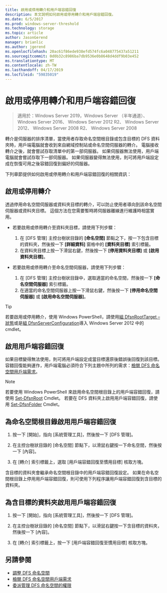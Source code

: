 ```yaml
---
title: 啟用或停用轉介和用戶端容錯回復
description: 本文說明如何啟用或停用轉介和用戶端容錯回復。
ms.date: 6/5/2017
ms.prod: windows-server-threshold
ms.technology: storage
ms.topic: article
author: JasonGerend
manager: brianlic
ms.author: jgerend
ms.openlocfilehash: 20ac61f86ede938efd574fc6a048775437a51211
ms.sourcegitcommit: 0d0b32c8986ba7db9536e0b8648d4ddf9b03e452
ms.translationtype: MT
ms.contentlocale: zh-TW
ms.lasthandoff: 04/17/2019
ms.locfileid: "59835019"
---
```

# <a name="enable-or-disable-referrals-and-client-failback"></a>啟用或停用轉介和用戶端容錯回復

> 適用於：Windows Server 2019，Windows Server （半年通道）、 Windows Server 2016、 Windows Server 2012 R2、 Windows Server 2012、 Windows Server 2008 R2、 Windows Server 2008

轉介是伺服器的排序清單，當使用者存取命名空間根目錄或包含目標的 DFS 資料夾時，用戶端電腦就會收到來自網域控制站或命名空間伺服器的轉介。 電腦接收轉介之後，就會嘗試存取清單中的第一部伺服器。 如果伺服器無法使用，用戶端電腦就會嘗試存取下一部伺服器。 如果伺服器變得無法使用，則可將用戶端設定成在恢復可用之後容錯回復到偏好的伺服器。

下列章節提供如何啟用或停用轉介和用戶端容錯回復的相關資訊：

## <a name="enable-or-disable-referrals"></a>啟用或停用轉介

透過停用命名空間伺服器或資料夾目標的轉介，可以防止使用者導向到該命名空間伺服器或資料夾目標。 這個方法在您需要暫時將伺服器離線進行維護時相當實用。

-   若要啟用或停用轉介至資料夾目標，請使用下列步驟：

    1.  在 \[DFS 管理\] 主控台樹狀目錄的 **\[命名空間\]** 節點之下，按一下包含目標的資料夾，然後按一下 **\[詳細資料\]** 窗格中的 **\[資料夾目標\]** 索引標籤。
    2.  在資料夾目標上按一下滑鼠右鍵，然後按一下 **\[停用資料夾目標\]** 或 **\[啟用資料夾目標\]**。

-   若要啟用或停用轉介至命名空間伺服器，請使用下列步驟：

    1.  在 \[DFS 管理\] 主控台樹狀目錄中，選取適當的命名空間，然後按一下 **\[命名空間伺服器\]** 索引標籤。
    2.  在適當的命名空間伺服器上按一下滑鼠右鍵，然後按一下 **\[停用命名空間伺服器\]** 或 **\[啟用命名空間伺服器\]**。


> [!TIP]
> 若要啟用或停用轉介，使用 Windows PowerShell，請使用[組 DfsnRootTarget – 狀態](https://technet.microsoft.com/library/jj884266.aspx)或是[組 DfsnServerConfiguration](https://technet.microsoft.com/library/jj884277.aspx)導入 Windows Server 2012 中的 cmdlet。

## <a name="enable-client-failback"></a>啟用用戶端容錯回復

如果目標變得無法使用，則可將用戶端設定成當目標還原後錯誤後回復到該目標。 容錯回復能夠運作，用戶端電腦必須符合下列主題中所列的需求：[檢閱 DFS 命名空間用戶端需求](https://technet.microsoft.com/library/cc771913(v=ws.11).aspx)。


> [!NOTE]
> 若要使用 Windows PowerShell 來啟用命名空間根目錄上的用戶端容錯回復，請使用 [Set-DfsnRoot](https://technet.microsoft.com/library/jj884281.aspx) Cmdlet。 若要在 DFS 資料夾上啟用用戶端容錯回復，請使用 [Set-DfsnFolder](https://technet.microsoft.com/library/jj884283.aspx) Cmdlet。


## <a name="to-enable-client-failback-for-a-namespace-root"></a>為命名空間根目錄啟用用戶端容錯回復

1.  按一下 [開始]，指向 [系統管理工具]，然後按一下 [DFS 管理]。

2.  在主控台樹狀目錄的 [命名空間] 節點下，以滑鼠右鍵按一下命名空間，然後按一下 [內容]。

3.  在 [轉介] 索引標籤上，選取 [用戶端容錯回復至慣用目標] 核取方塊。

含目標的資料夾會繼承命名空間根目錄中的用戶端容錯回復設定。 如果在命名空間根目錄上停用用戶端容錯回復，則可使用下列程序讓用戶端容錯回復到含目標的資料夾。

## <a name="to-enable-client-failback-for-a-folder-with-targets"></a>為含目標的資料夾啟用用戶端容錯回復

1.  按一下 [開始]，指向 [系統管理工具]，然後按一下 [DFS 管理]。

2.  在主控台樹狀目錄的 [命名空間] 節點下，以滑鼠右鍵按一下含目標的資料夾，然後按一下 [內容]。

3.  在 [轉介] 索引標籤上，按一下 [用戶端容錯回復至慣用目標] 核取方塊。

## <a name="see-also"></a>另請參閱 

-   [調整 DFS 命名空間](tuning-dfs-namespaces.md)
-   [檢閱 DFS 命名空間用戶端需求](https://technet.microsoft.com/library/cc771913(v=ws.11).aspx)
-   [委派管理 DFS 命名空間的權限](delegate-management-permissions-for-dfs-namespaces.md)
